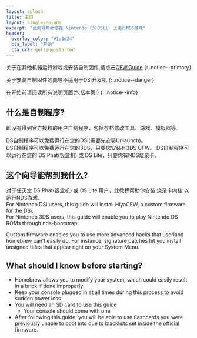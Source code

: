 ```yaml
---
layout: splash
title: 主页
layout: single-no-ads
excerpt: "此向导帮助你在 Nintendo (3)DS(i) 上运行NDS游戏"
header:
  overlay_color: "#1a1d24"
  cta_label: "开始"
  cta_url: getting-started
---
```

关于在其他机器运行游戏或安装自制固件,请点击[CFW.Guide](https://cfw.guide)
{: .notice--primary}

关于安装自制固件的向导不适用于DSi开发机
{: .notice--danger}

在开始前请阅读所有说明页面(包括本页!)
{: .notice--info}
## 什么是自制程序?

即没有得到官方授权的用户自制程序，包括存档修改工具、游戏、模拟器等。

DS自制程序可以免费运行在您的DSi(需要先安装Unlaunch)。  
DS自制程序可以免费运行在您的3DS，只要您安装有3DS CFW。 
DS自制程序可以运行在您的 DS Phat(饭盒机) 或 DS Lite，只要你有NDS烧录卡。  

## 这个向导能帮到我什么?

对于任天堂 DS Phat(饭盒机) 或 DS Lite 用户，此教程帮助你安装 烧录卡内核 以运行NDS游戏。  
For Nintendo DSi users, this guide will install HiyaCFW, a custom firmware for the DSi.      
For Nintendo 3DS users, this guide will enable you to play Nintendo DS ROMs through nds-bootstrap.

Custom firmware enables you to use more advanced hacks that userland homebrew can’t easily do. For instance, signature patches let you install unsigned titles that appear right on your System Menu.

## What should I know before starting?

- Homebrew allows you to modify your system, which could easily result in a brick if done improperly
- Keep your console plugged in at all times during this process to avoid sudden power loss
- You will need an SD card to use this guide
  - Your console should come with one
- After following this guide, you will be able to use flashcards you were previously unable to boot into due to blacklists set inside the official firmware.

